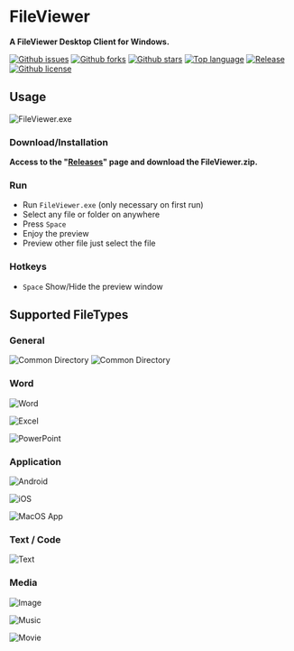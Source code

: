 # FileViewer

**A FileViewer Desktop Client for Windows.**

[![Github issues](https://img.shields.io/github/issues/HeHang0/FileViewer)](https://github.com/HeHang0/FileViewer/issues)
[![Github forks](https://img.shields.io/github/forks/HeHang0/FileViewer)](https://github.com/HeHang0/FileViewer/network/members)
[![Github stars](https://img.shields.io/github/stars/HeHang0/FileViewer)](https://github.com/HeHang0/FileViewer/stargazers)
[![Top language](https://img.shields.io/github/languages/top/HeHang0/FileViewer)](https://github.com/HeHang0/FileViewer/)
[![Release](https://img.shields.io/github/v/release/HeHang0/FileViewer)](https://github.com/HeHang0/FileViewer/releases)
[![Github license](https://img.shields.io/github/license/HeHang0/FileViewer)](https://github.com/HeHang0/FileViewer/)

## Usage

![FileViewer.exe](Demo/index.png)

### Download/Installation

**Access to the "[Releases](https://github.com/HeHang0/FileViewer/releases)" page and download the FileViewer.zip.**

### Run

- Run `FileViewer.exe` (only necessary on first run)
- Select any file or folder on anywhere
- Press `Space`
- Enjoy the preview
- Preview other file just select the file

### Hotkeys

- `Space` Show/Hide the preview window

## Supported FileTypes

### General

![Common Directory](Demo/common_dir.png)
![Common Directory](Demo/common_file.png)

### Word

![Word](Demo/word.png)

![Excel](Demo/excel.png)

![PowerPoint](Demo/ppt.png)

### Application

![Android](Demo/apk.png)

![iOS](Demo/ipa.png)

![MacOS App](Demo/mac_app.png)

### Text / Code

![Text](Demo/text.png)

### Media

![Image](Demo/image.png)

![Music](Demo/music.png)

![Movie](Demo/movie.png)
